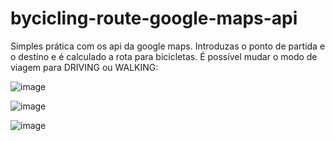 # bycicling-route-google-maps-api

Simples prática com os api da google maps. Introduzas o ponto de partida e o destino e é calculado a rota para bicicletas. É possível mudar o modo de viagem para DRIVING ou WALKING:

![image](https://user-images.githubusercontent.com/49438293/163372079-4927b27e-d36e-4a2d-872d-51633ecf1eb1.png)

![image](https://user-images.githubusercontent.com/49438293/163372105-3fe1005d-9bf9-4080-8803-3daa756a2efe.png)

![image](https://user-images.githubusercontent.com/49438293/163372142-a4225cb7-57cf-4106-8746-e626acde91aa.png)
